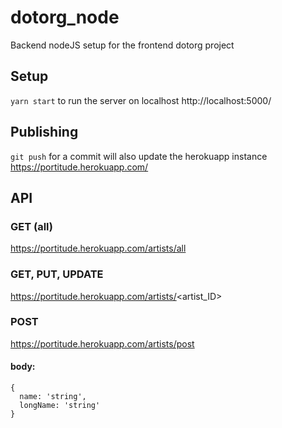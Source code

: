 # dotorg_node
Backend nodeJS setup for the frontend dotorg project

## Setup
`yarn start` to run the server on localhost
http://localhost:5000/

## Publishing
`git push` for a commit will also update the herokuapp instance
https://portitude.herokuapp.com/

## API

### GET (all)
https://portitude.herokuapp.com/artists/all

### GET, PUT, UPDATE
https://portitude.herokuapp.com/artists/<artist_ID>

### POST
https://portitude.herokuapp.com/artists/post

#### body: 
```
{
  name: 'string',
  longName: 'string'
}
```
